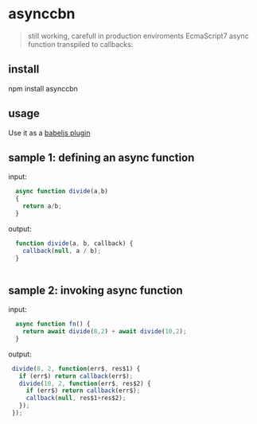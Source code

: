 # asynccbn 
> still working, carefull in production enviroments
EcmaScript7 async function transpiled to callbacks:

## install
npm install asynccbn

## usage 

Use it as a [babeljs plugin](https://babeljs.io/docs/advanced/plugins/)

## sample 1: defining an async function
input:
```javascript
  async function divide(a,b)
  {                         
    return a/b;
  }            
```
output:
```javascript
  function divide(a, b, callback) {
    callback(null, a / b);
  }
  
```

## sample 2: invoking async function
input:
```javascript
  async function fn() { 
    return await divide(8,2) + await divide(10,2);
  }
```
output:
```javascript
 divide(8, 2, function(err$, res$1) {
   if (err$) return callback(err$);
   divide(10, 2, function(err$, res$2) {
     if (err$) return callback(err$);
     callback(null, res$1+res$2);
   });
 });  
```

